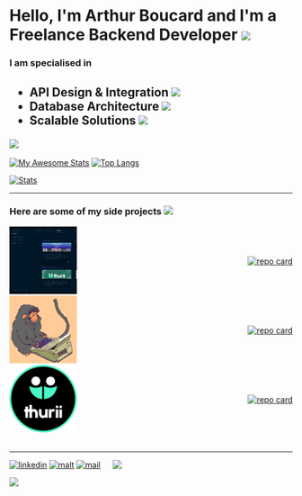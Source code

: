 <h1 align="left">Hello, I'm Arthur Boucard and I'm a Freelance Backend Developer <img src="https://github.com/TheDudeThatCode/TheDudeThatCode/blob/master/Assets/Hi.gif" width="29px"> </h1>
<h3>I am specialised in </h3>
<h2>
  <ul>
    <li>API Design & Integration <img src="https://fonts.gstatic.com/s/e/notoemoji/latest/2699_fe0f/512.gif" width="29px"></li>
    <li>Database Architecture <img src="https://fonts.gstatic.com/s/e/notoemoji/latest/1f6a7/512.gif" width="29px"></li>
    <li>Scalable Solutions <img src="https://fonts.gstatic.com/s/e/notoemoji/latest/1f680/512.gif" width="29px"></li>
  </ul>
</h2>

[![](https://visitcount.itsvg.in/api?id=arthurboucard&icon=0&color=3)](https://visitcount.itsvg.in)


<!-- [![wakatime](https://wakatime.com/badge/user/5e661680-75fe-4363-a000-151d595ee22d.svg)](https://wakatime.com/@5e661680-75fe-4363-a000-151d595ee22d) -->
[![My Awesome Stats](https://awesome-github-stats.azurewebsites.net/user-stats/arthurboucard?cardType=level-alternate&theme=vue-dark&preferLogin=false)](https://git.io/awesome-stats-card)
[![Top Langs](https://github-readme-stats.vercel.app/api/top-langs/?username=arthurboucard&exclude_repo=RUC_Data-and-Things,RUC_Physical-Computing-VR&layout=compact&theme=vue-dark)](https://github.com/anuraghazra/github-readme-stats)

[![Stats](https://github-readme-streak-stats.herokuapp.com?user=arthurboucard&theme=darcula&hide_border=true&background=273849&mode=weekly)](https://github.com/hoangsonww/Profile-Readme-Cards)

---

<h3>Here are some of my side projects <img src="https://fonts.gstatic.com/s/e/notoemoji/latest/1f331/512.gif" width="29px"></h3>

<!-- <img align="right" width="350" src="https://media4.giphy.com/media/v1.Y2lkPTc5MGI3NjExNHJxMHc4ZXgxdHBza3Z6cGV4dDhqdHVjNTdvZDlpYThuaWg4MjUwNyZlcD12MV9pbnRlcm5hbF9naWZfYnlfaWQmY3Q9Zw/l4KhQo2MESJkc6QbS/giphy.webp"  /> -->

<div style="display: flex; align-items: center; justify-content: space-between;">
  <a href="https://arthurboucard.com/" target="_blank">
    <img src="https://github.com/ArthurBoucard/ArthurBoucard/blob/master/src/portfolio.png" alt="portfolio" width="120" />
  </a>
  <a href="https://github.com/arthurboucard/Portfolio">
    <img src="https://github-readme-stats.vercel.app/api/pin/?username=arthurboucard&repo=Portfolio&theme=github_dark" alt="repo card" />
  </a>
</div>

<div style="display: flex; align-items: center; justify-content: space-between;">
  <a href="https://infinite-typing-monkey.arthurboucard.com/" target="_blank">
    <img src="https://github.com/ArthurBoucard/Infinite-Typing-Monkey/blob/master/front/src/assets/monkey.gif" alt="portfolio" width="120" />
  </a>
  <a href="https://github.com/arthurboucard/Infinite-Typing-Monkey">
    <img src="https://github-readme-stats.vercel.app/api/pin/?username=arthurboucard&repo=Infinite-Typing-Monkey&theme=github_dark" alt="repo card" />
  </a>
</div>

<div style="display: flex; align-items: center; justify-content: space-between;">
  <a href="https://thurii.fr/" target="_blank">
    <img src="https://github.com/ArthurBoucard/ArthurBoucard/blob/master/src/thurii_logo.png" alt="thurii logo" width="120" />
  </a>
  <a href="https://github.com/bouboule-corp/thurii-web-landing-page">
    <img src="https://github-readme-stats.vercel.app/api/pin/?username=bouboule-corp&repo=thurii-web-landing-page&theme=github_dark" alt="repo card" />
  </a>
</div>

<br>

---

<!-- <h2>Socials :</h2> add animated emoji  -->

<img align="right" width="320" src="https://media0.giphy.com/media/v1.Y2lkPTc5MGI3NjExb2NiYWliMTVxbG1sOXZ5Z205N3pwNndveTRkc3dkaWI5OHhndHVqaiZlcD12MV9pbnRlcm5hbF9naWZfYnlfaWQmY3Q9Zw/78XCFBGOlS6keY1Bil/giphy.webp"  />

<a href="https://www.linkedin.com/in/arthurboucard" target="_blank" style="display: inline-block;"><img src="https://img.shields.io/badge/linkedin-logo?style=for-the-badge&logo=linkedin&logoColor=white&color=%230a77b6" alt="linkedin" height="40" /></a>
<a href="https://www.malt.fr/profile/arthurboucard" target="_blank" style="display: inline-block;"><img src="https://img.shields.io/badge/malt-logo?style=for-the-badge&logo=malt&logoColor=white&color=%23fc5757" alt="malt" height="40" /></a>
<a href="mailto:arthur.boucard@hotmail.fr" target="_blank" style="display: inline-block;"><img src="https://img.shields.io/badge/mail-logo?style=for-the-badge&logo=gmail&logoColor=white&color=%2370d6a1" alt="mail" height="40" /></a>

<a href="https://wakatime.com"><img src="https://wakatime.com/share/@Bouboule/6ecb58df-1386-45f1-bac3-b977943f1c21.png" align="left" width="550" /></a>

<!--
**ArthurBoucard/ArthurBoucard** is a ✨ _special_ ✨ repository because its `README.md` (this file) appears on your GitHub profile.

[![Arthur's github stats](https://github-readme-stats.vercel.app/api?username=ArthurBoucard)](https://github.com/anuraghazra/github-readme-stats)

![Screenshot](File in repo location) 

Here are some ideas to get you started:

- 👯 I’m looking to collaborate on ...
- 💬 Ask me about ...
- 📫 How to reach me: ...
- 😄 Pronouns: ...
- ⚡ Fun fact: ...

[![Readme Card](https://github-readme-stats.vercel.app/api/pin/?username=arthurboucard&repo=Portfolio&theme=github_dark)](https://github.com/anuraghazra/github-readme-stats)

### Languages :

<img align="left" alt="C" width="26px" src="https://github.com/ArthurBoucard/ArthurBoucard/blob/master/src/c.png" />
<img align="left" alt="C++" width="26px" src="https://github.com/ArthurBoucard/ArthurBoucard/blob/master/src/c%2B%2B.png" />
<img align="left" alt="Python" width="26px" src="https://github.com/ArthurBoucard/ArthurBoucard/blob/master/src/python.png" />
<img align="left" alt="HTML5" width="26px" src="https://github.com/ArthurBoucard/ArthurBoucard/blob/master/src/html5.png" />
<img align="left" alt="CSS3" width="26px" src="https://github.com/ArthurBoucard/ArthurBoucard/blob/master/src/css3.png" />
<img align="left" alt="Bash" width="26px" src="https://github.com/ArthurBoucard/ArthurBoucard/blob/master/src/bash.png" />

<br>

### Tools :

<img align="left" alt="Visual Studio Code" width="26px" src="https://github.com/ArthurBoucard/ArthurBoucard/blob/master/src/vscode.png" />
<img align="left" alt="Git" width="26px" src="https://github.com/ArthurBoucard/ArthurBoucard/blob/master/src/git.png" />
<img align="left" alt="GithubActions" width="26px" src="https://github.com/ArthurBoucard/ArthurBoucard/blob/master/src/github_actions.png" />
-->
